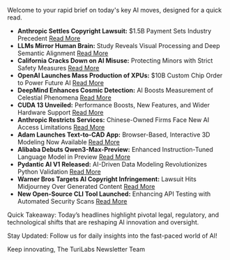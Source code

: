Welcome to your rapid brief on today's key AI moves, designed for a quick read.

- **Anthropic Settles Copyright Lawsuit:** $1.5B Payment Sets Industry Precedent [Read More](https://www.nytimes.com/2025/09/05/technology/anthropic-settlement-copyright-ai.html)
- **LLMs Mirror Human Brain:** Study Reveals Visual Processing and Deep Semantic Alignment [Read More](https://www.nature.com/articles/s42256-025-01072-0)
- **California Cracks Down on AI Misuse:** Protecting Minors with Strict Safety Measures [Read More](https://oag.ca.gov/news/press-releases/attorney-general-bonta-openai-harm-children-will-not-be-tolerated)
- **OpenAI Launches Mass Production of XPUs:** $10B Custom Chip Order to Power Future AI [Read More](https://www.ft.com/content/e8cc6d99-d06e-4e9b-a54f-29317fa68d6f)
- **DeepMind Enhances Cosmic Detection:** AI Boosts Measurement of Celestial Phenomena [Read More](https://deepmind.google/discover/blog/using-ai-to-perceive-the-universe-in-greater-depth/)
- **CUDA 13 Unveiled:** Performance Boosts, New Features, and Wider Hardware Support [Read More](https://docs.nvidia.com/cuda/pdf/CUDA_Toolkit_Release_Notes.pdf)
- **Anthropic Restricts Services:** Chinese-Owned Firms Face New AI Access Limitations [Read More](https://www.bloomberg.com/news/articles/2025-09-05/anthropic-clamps-down-on-ai-services-for-chinese-owned-firms)
- **Adam Launches Text-to-CAD App:** Browser-Based, Interactive 3D Modeling Now Available [Read More](https://github.com/Adam-CAD/CADAM)
- **Alibaba Debuts Qwen3-Max-Preview:** Enhanced Instruction-Tuned Language Model in Preview [Read More](https://twitter.com/Alibaba_Qwen/status/1963991502440562976)
- **Pydantic AI V1 Released:** AI-Driven Data Modeling Revolutionizes Python Validation [Read More](https://pydantic.dev/articles/pydantic-ai-v1)
- **Warner Bros Targets AI Copyright Infringement:** Lawsuit Hits Midjourney Over Generated Content [Read More](https://variety.com/2025/film/news/warner-bros-midjourney-lawsuit-ai-copyright-1236508618/)
- **New Open-Source CLI Tool Launched:** Enhancing API Testing with Automated Security Scans [Read More](https://github.com/hervekom37/Ani-Code)

Quick Takeaway: Today’s headlines highlight pivotal legal, regulatory, and technological shifts that are reshaping AI innovation and oversight.

Stay Updated: Follow us for daily insights into the fast-paced world of AI! 

Keep innovating, 
The TuriLabs Newsletter Team